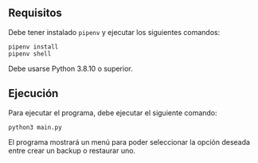 

## Requisitos

Debe tener instalado `pipenv` y ejecutar los siguientes comandos:
```
pipenv install
pipenv shell
```

Debe usarse Python 3.8.10 o superior.

## Ejecución

Para ejecutar el programa, debe ejecutar el siguiente comando:
```
python3 main.py
```

El programa mostrará un menú para poder seleccionar la opción deseada entre crear un backup o restaurar uno.